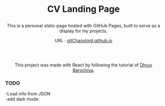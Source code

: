 # <p align="center"> CV Landing Page </p>
<p align="center">This is a personal static page hosted with GitHub Pages, built to serve as a display for my projects.</p>
<p align="center">URL : <a href="https://gitchaoslord.github.io"  rel="nofollow">gitChaoslord.github.io</a></p>
<br>  
<br>
<p align="center">This project was made with React by following the tutorial of <a href="https://www.freecodecamp.org/news/portfolio-app-using-react-618814e35843/" target="_blank">Dhruv Barochiya</a>.</p>  

### TODO
-Load info from JSON  
-add dark mode  
